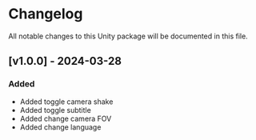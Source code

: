 # Changelog

All notable changes to this Unity package will be documented in this file.



## [v1.0.0] - 2024-03-28

### Added

+ Added toggle camera shake
+ Added toggle subtitle
+ Added change camera FOV
+ Added change language





